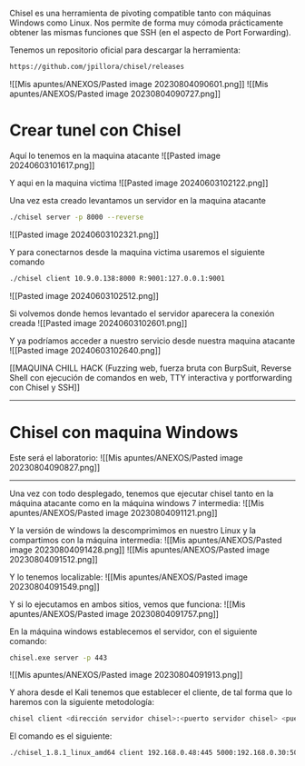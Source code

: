 Chisel es una herramienta de pivoting compatible tanto con máquinas Windows como Linux. Nos permite de forma muy cómoda prácticamente obtener las mismas funciones que SSH (en el aspecto de Port Forwarding).

Tenemos un repositorio oficial para descargar la herramienta:
```bash
https://github.com/jpillora/chisel/releases
```
![[Mis apuntes/ANEXOS/Pasted image 20230804090601.png]]
![[Mis apuntes/ANEXOS/Pasted image 20230804090727.png]]


# Crear tunel con Chisel
Aquí lo tenemos en la maquina atacante
![[Pasted image 20240603101617.png]]

Y aqui en la maquina victima
![[Pasted image 20240603102122.png]]


Una vez esta creado levantamos un servidor en la maquina atacante
```bash
./chisel server -p 8000 --reverse
```
![[Pasted image 20240603102321.png]]

Y para conectarnos desde la maquina victima usaremos el siguiente comando
```bash
./chisel client 10.9.0.138:8000 R:9001:127.0.0.1:9001
```
![[Pasted image 20240603102512.png]]

Si volvemos donde hemos levantado el servidor aparecera la conexión creada
![[Pasted image 20240603102601.png]]

Y ya podríamos acceder a nuestro servicio desde nuestra maquina atacante
![[Pasted image 20240603102640.png]]

[[MAQUINA CHILL HACK (Fuzzing web, fuerza bruta con BurpSuit, Reverse Shell con ejecución de comandos en web, TTY interactiva y portforwarding con Chisel y SSH]]

-------

# Chisel con maquina Windows

Este será el laboratorio:
![[Mis apuntes/ANEXOS/Pasted image 20230804090827.png]]

------------------

Una vez con todo desplegado, tenemos que ejecutar chisel tanto en la máquina atacante como en la máquina windows 7 intermedia:
![[Mis apuntes/ANEXOS/Pasted image 20230804091121.png]]

Y la versión de windows la descomprimimos en nuestro Linux y la compartimos con la máquina intermedia:
![[Mis apuntes/ANEXOS/Pasted image 20230804091428.png]]
![[Mis apuntes/ANEXOS/Pasted image 20230804091512.png]]

Y lo tenemos localizable:
![[Mis apuntes/ANEXOS/Pasted image 20230804091549.png]]

Y si lo ejecutamos en ambos sitios, vemos que funciona:
![[Mis apuntes/ANEXOS/Pasted image 20230804091757.png]]

En la máquina windows establecemos el servidor, con el siguiente comando:
```bash
chisel.exe server -p 443
```
![[Mis apuntes/ANEXOS/Pasted image 20230804091913.png]]

Y ahora desde el Kali tenemos que establecer el cliente, de tal forma que lo haremos con la siguiente metodología:
```bash
chisel client <dirección servidor chisel>:<puerto servidor chisel> <puerto local a abrir>:<dirección a donde apuntar>:<puerto a apuntar de la direccion donde se apunta>`
```

El comando es el siguiente:
```bash
./chisel_1.8.1_linux_amd64 client 192.168.0.48:445 5000:192.168.0.30:5000
```
